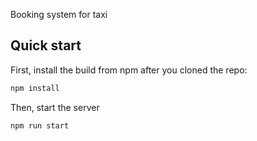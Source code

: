 Booking system for taxi

## Quick start

First, install the build from npm after you cloned the repo:

```bash
npm install 
```

Then, start the server

```bash
npm run start 
```
